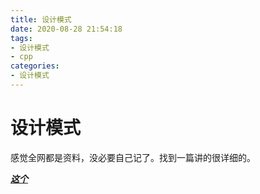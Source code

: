 ```yaml
---
title: 设计模式
date: 2020-08-28 21:54:18
tags:
- 设计模式
- cpp
categories:
- 设计模式
---
```

# 设计模式

感觉全网都是资料，没必要自己记了。找到一篇讲的很详细的。

***[这个](https://design-patterns.readthedocs.io/zh_CN/latest/)***